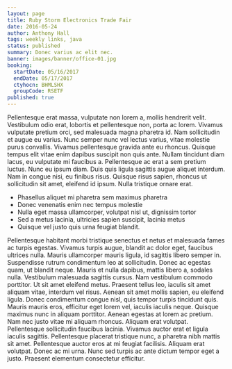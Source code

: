 ```yaml
---
layout: page
title: Ruby Storm Electronics Trade Fair
date: 2016-05-24
author: Anthony Hall
tags: weekly links, java
status: published
summary: Donec varius ac elit nec.
banner: images/banner/office-01.jpg
booking:
  startDate: 05/16/2017
  endDate: 05/17/2017
  ctyhocn: BHMLSHX
  groupCode: RSETF
published: true
---
```

Pellentesque erat massa, vulputate non lorem a, mollis hendrerit velit. Vestibulum odio erat, lobortis et pellentesque non, porta ac lorem. Vivamus vulputate pretium orci, sed malesuada magna pharetra id. Nam sollicitudin et augue eu varius. Nunc semper nunc vel lectus varius, vitae molestie purus convallis. Vivamus pellentesque gravida ante eu rhoncus. Quisque tempus elit vitae enim dapibus suscipit non quis ante. Nullam tincidunt diam lacus, eu vulputate mi faucibus a. Pellentesque ac erat a sem pretium luctus. Nunc eu ipsum diam. Duis quis ligula sagittis augue aliquet interdum. Nam in congue nisi, eu finibus risus. Quisque risus sapien, rhoncus ut sollicitudin sit amet, eleifend id ipsum. Nulla tristique ornare erat.

* Phasellus aliquet mi pharetra sem maximus pharetra
* Donec venenatis enim nec tempus molestie
* Nulla eget massa ullamcorper, volutpat nisl ut, dignissim tortor
* Sed a metus lacinia, ultricies sapien suscipit, lacinia metus
* Quisque vel justo quis urna feugiat blandit.

Pellentesque habitant morbi tristique senectus et netus et malesuada fames ac turpis egestas. Vivamus turpis augue, blandit ac dolor eget, faucibus ultrices nulla. Mauris ullamcorper mauris ligula, id sagittis libero semper in. Suspendisse rutrum condimentum leo at sollicitudin. Donec ac egestas quam, ut blandit neque. Mauris et nulla dapibus, mattis libero a, sodales nulla. Vestibulum malesuada sagittis cursus. Nam vestibulum commodo porttitor. Ut sit amet eleifend metus. Praesent tellus leo, iaculis sit amet aliquam vitae, interdum vel risus.
Aenean sit amet mollis sapien, eu eleifend ligula. Donec condimentum congue nisl, quis tempor turpis tincidunt quis. Mauris mauris eros, efficitur eget lorem vel, iaculis iaculis neque. Quisque maximus nunc in aliquam porttitor. Aenean egestas at lorem ac pretium. Nam nec justo vitae mi aliquam rhoncus. Aliquam erat volutpat. Pellentesque sollicitudin faucibus lacinia. Vivamus auctor erat et ligula iaculis sagittis. Pellentesque placerat tristique nunc, a pharetra nibh mattis sit amet. Pellentesque auctor eros at mi feugiat facilisis. Aliquam erat volutpat. Donec ac mi urna. Nunc sed turpis ac ante dictum tempor eget a justo. Praesent elementum consectetur efficitur.
